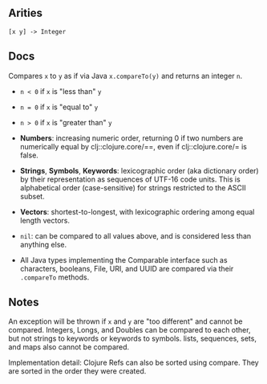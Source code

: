 ## Arities

`[x y] -> Integer`

## Docs

Compares `x` to `y` as if via Java `x.compareTo(y)` and returns an
integer `n`.

- `n < 0` if `x` is "less than" `y`
- `n = 0` if `x` is "equal to" `y`
- `n > 0` if `x` is "greater than" `y`

- **Numbers**: increasing numeric order, returning 0 if two numbers
  are numerically equal by clj::clojure.core/==, even if
  clj::clojure.core/= is false.
- **Strings**, **Symbols**, **Keywords**: lexicographic order (aka
  dictionary order) by their representation as sequences of UTF-16
  code units.  This is alphabetical order (case-sensitive) for strings
  restricted to the ASCII subset.
- **Vectors**: shortest-to-longest, with lexicographic ordering among
  equal length vectors.
- `nil`: can be compared to all values above, and is considered less
  than anything else.
- All Java types implementing the Comparable interface such as
  characters, booleans, File, URI, and UUID are compared via their
  `.compareTo` methods.

## Notes

An exception will be thrown if `x` and `y` are "too different" and
cannot be compared.  Integers, Longs, and Doubles can be compared to
each other, but not strings to keywords or keywords to symbols. lists,
sequences, sets, and maps also cannot be compared.

Implementation detail: Clojure Refs can also be sorted using compare.
They are sorted in the order they were created.
